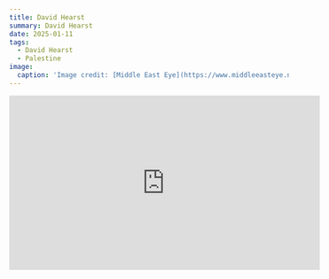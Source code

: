 ```yaml
---
title: David Hearst
summary: David Hearst
date: 2025-01-11
tags:
  - David Hearst
  - Palestine
image:
  caption: 'Image credit: [Middle East Eye](https://www.middleeasteye.net/users/david-hearst)'
---
```



<iframe width="560" height="315" src="https://www.youtube.com/embed/2gWY_z71qEg?si=Kgo10tLXbX-zjbtU" title="YouTube video player" frameborder="0" allow="accelerometer; autoplay; clipboard-write; encrypted-media; gyroscope; picture-in-picture; web-share" referrerpolicy="strict-origin-when-cross-origin" allowfullscreen></iframe>